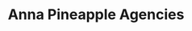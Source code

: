 ---
title: "Anna Pineapple Agencies"
url: /vazhakulam/anna-pineapple-agencies/
shop: Gemüse & Obst
---